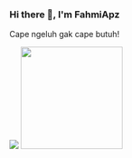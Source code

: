 ### Hi there 👋, I'm FahmiApz
Cape ngeluh gak cape butuh!

<p>
    <img src="https://github-readme-stats.vercel.app/api?username=BladeKnife&hide=contribs,prs&show_icons=true&hide_border=true&title_color=000" />
    <img src="https://github-readme-stats.vercel.app/api/top-langs/?username=BladeKnife&layout=compact" height=180 />
</p>
